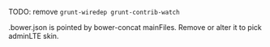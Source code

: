 TODO: remove `grunt-wiredep grunt-contrib-watch`

.bower.json is pointed by bower-concat mainFiles. Remove or alter it to pick adminLTE skin.
 
 
